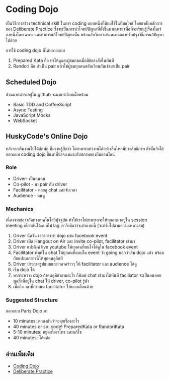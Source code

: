 Coding Dojo
=======

เป็นวิธีการสร้าง technical skill ในการ coding แบบหนึ่งที่นิยมใช้ในทีมอไจล์ โดยอาศัยหลักการของ Deliberate Practice ซึ่งจะเป็นการนำโจทย์ปัญหาที่ตั้งขึ้นมาเฉพาะ เพื่อที่จะเรียนรู้เรื่องใดเร่องหนึ่งโดยเฉพาะ และทำการแก้โจทย์ปัญหานั้น พร้อมกับวิเคราะห์และทดลองปรับปรุงวิธีการแก้ปัญหาไปด้วย

การใช้ coding dojo มีได้หลายแบบ 

1. Prepared Kata คือ ทำให้ดู​และผู้ชมถามเมื่อมีข้อสงสัยในทันที
2. Randori คือ ทำเป็น pair แล้วให้ผู้ชมทุกคนสลับเวียนกันเข้ามาเป็น pair


Scheduled Dojo
---
ส่วนมากน่าจะอยู่ใน github จะมาแปะลิงค์เมื่อพร้อม

* Basic TDD and CoffeeScript
* Async Testing
* JavaScript Mocks
* WebSocket

HuskyCode's Online Dojo
---
หลังจากเริ่มงานไปได้ซักพัก ทีมงานรู้สึกว่า ไม่สามารถทำงานได้อย่างลื่นไหลมีประสิทธิภาพ
ดังนั้นจึงได้ออกแบบ coding dojo ขึ้นมาที่น่าจะเหมาะกับสภาพของทีมออนไลน์ 

### Role 
* Driver- เป็นคนคุม
* Co-pilot  - มา pair กับ driver
* Facilitator - คอยดู chat และจับเวลา
* Audience - คนดู

### Mechanics
เนื่องจากข้อจำกัดทางเทคโนโลยีปุจจุบัน ทำให้เราไม่สามารถจะให้ทุกคนมาอยู่ใน session meeting เดียวกันได้แบบไม่ lag เราจึงคิดว่าจะทำแบบนี้ (จะปรับไปตามความเหมาะสม)

1. Driver นัดวัน เวลาการทำ dojo ผ่าน facebook event
2. Driver เปิด Hangout on Air และ invite co-pilot, facilitator เข้ามา
3. Driver แปะลิงค์ live youtube ให้ทุกคนที่สนใจได้ดูใน facebook event
4. Facilitator พิมพ์ใน chat ให้ทุกคนที่ตอบใน event ว่า going บอกว่าเริ่ม dojo แล้ว พร้อมกับแปะเอกสารนี้ให้ทุกคนดูอีกที
4. Driver ประกาศรูปแบบและเวลาคร่าวๆ ให้ facilitator และ audience ได้ดู
5. เริ่ม dojo ได้
6. หากระหว่าง dojo ถ้าคนดูมีคำถามอะไร ก็พิมพ์ chat เข้ามาได้ทันที faciliator จะเป็นคนคอยพูดสิ่งที่อยู่ใน chat ให้ driver, co-pilot รู้ตัว
7. เมื่อถึงเวลาที่กำหนด facilitator ให้บอกเตือนด้วย 

### Suggested Structure

ลอกแบบ Paris Dojo มา

* 10 minutes: ตกลงกันว่าจะคุยเรื่องอะไร
* 40 minutes or so: code! PreparedKata or RandoriKata
* 5-10 minutes: หยุดเพื่อเรโทร และแก้ไข
* 40 minutes: โค้ดต่อ




อ่านเพิ่มเติม
---
* [Coding Dojo](http://codingdojo.org/)
* [Deliberate Practice](http://lifehacker.com/5939374/a-better-way-to-practice)
